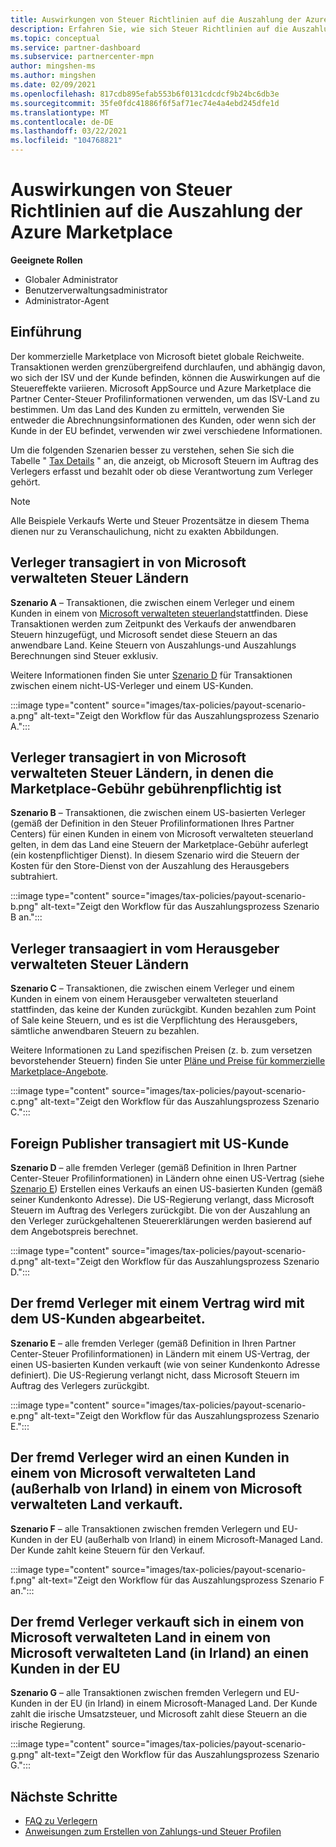 ```yaml
---
title: Auswirkungen von Steuer Richtlinien auf die Auszahlung der Azure Marketplace
description: Erfahren Sie, wie sich Steuer Richtlinien auf die Auszahlung der Azure Marketplace auswirken.
ms.topic: conceptual
ms.service: partner-dashboard
ms.subservice: partnercenter-mpn
author: mingshen-ms
ms.author: mingshen
ms.date: 02/09/2021
ms.openlocfilehash: 817cdb895efab553b6f0131cdcdcf9b24bc6db3e
ms.sourcegitcommit: 35fe0fdc41886f6f5af71ec74e4a4ebd245dfe1d
ms.translationtype: MT
ms.contentlocale: de-DE
ms.lasthandoff: 03/22/2021
ms.locfileid: "104768821"
---
```

# <a name="how-tax-policies-affect-payout-for-azure-marketplace"></a>Auswirkungen von Steuer Richtlinien auf die Auszahlung der Azure Marketplace

**Geeignete Rollen**
-    Globaler Administrator
-    Benutzerverwaltungsadministrator
-    Administrator-Agent

## <a name="introduction"></a>Einführung

Der kommerzielle Marketplace von Microsoft bietet globale Reichweite. Transaktionen werden grenzübergreifend durchlaufen, und abhängig davon, wo sich der ISV und der Kunde befinden, können die Auswirkungen auf die Steuereffekte variieren. Microsoft AppSource und Azure Marketplace die Partner Center-Steuer Profilinformationen verwenden, um das ISV-Land zu bestimmen. Um das Land des Kunden zu ermitteln, verwenden Sie entweder die Abrechnungsinformationen des Kunden, oder wenn sich der Kunde in der EU befindet, verwenden wir zwei verschiedene Informationen.

Um die folgenden Szenarien besser zu verstehen, sehen Sie sich die Tabelle " [Tax Details](tax-details-marketplace.md) " an, die anzeigt, ob Microsoft Steuern im Auftrag des Verlegers erfasst und bezahlt oder ob diese Verantwortung zum Verleger gehört.

> [!NOTE]
> Alle Beispiele Verkaufs Werte und Steuer Prozentsätze in diesem Thema dienen nur zu Veranschaulichung, nicht zu exakten Abbildungen.

## <a name="publisher-transacts-in-microsoft-managed-tax-country"></a>Verleger transagiert in von Microsoft verwalteten Steuer Ländern

**Szenario A** – Transaktionen, die zwischen einem Verleger und einem Kunden in einem von [Microsoft verwalteten steuerland](tax-details-marketplace.md#microsoft-managed-countries)stattfinden. Diese Transaktionen werden zum Zeitpunkt des Verkaufs der anwendbaren Steuern hinzugefügt, und Microsoft sendet diese Steuern an das anwendbare Land. Keine Steuern von Auszahlungs-und Auszahlungs Berechnungen sind Steuer exklusiv.

Weitere Informationen finden Sie unter [Szenario D](#foreign-publisher-transacts-with-us-customer) für Transaktionen zwischen einem nicht-US-Verleger und einem US-Kunden.

:::image type="content" source="images/tax-policies/payout-scenario-a.png" alt-text="Zeigt den Workflow für das Auszahlungsprozess Szenario A.":::

## <a name="publisher-transacts-in-microsoft-managed-tax-country-where-marketplace-fee-is-taxable-service"></a>Verleger transagiert in von Microsoft verwalteten Steuer Ländern, in denen die Marketplace-Gebühr gebührenpflichtig ist

**Szenario B** – Transaktionen, die zwischen einem US-basierten Verleger (gemäß der Definition in den Steuer Profilinformationen Ihres Partner Centers) für einen Kunden in einem von Microsoft verwalteten steuerland gelten, in dem das Land eine Steuern der Marketplace-Gebühr auferlegt (ein kostenpflichtiger Dienst). In diesem Szenario wird die Steuern der Kosten für den Store-Dienst von der Auszahlung des Herausgebers subtrahiert.

:::image type="content" source="images/tax-policies/payout-scenario-b.png" alt-text="Zeigt den Workflow für das Auszahlungsprozess Szenario B an.":::

## <a name="publisher-transacts-in-publisher-managed-tax-country"></a>Verleger transaagiert in vom Herausgeber verwalteten Steuer Ländern

**Szenario C** – Transaktionen, die zwischen einem Verleger und einem Kunden in einem von einem Herausgeber verwalteten steuerland stattfinden, das keine der Kunden zurückgibt. Kunden bezahlen zum Point of Sale keine Steuern, und es ist die Verpflichtung des Herausgebers, sämtliche anwendbaren Steuern zu bezahlen.

Weitere Informationen zu Land spezifischen Preisen (z. b. zum versetzen bevorstehender Steuern) finden Sie unter [Pläne und Preise für kommerzielle Marketplace-Angebote](/azure/marketplace/plans-pricing#custom-prices).

:::image type="content" source="images/tax-policies/payout-scenario-c.png" alt-text="Zeigt den Workflow für das Auszahlungsprozess Szenario C.":::

## <a name="foreign-publisher-transacts-with-us-customer"></a>Foreign Publisher transagiert mit US-Kunde

**Szenario D** – alle fremden Verleger (gemäß Definition in Ihren Partner Center-Steuer Profilinformationen) in Ländern ohne einen US-Vertrag (siehe [Szenario E](#foreign-publisher-with-a-treaty-transacts-with-us-customer)) Erstellen eines Verkaufs an einen US-basierten Kunden (gemäß seiner Kundenkonto Adresse). Die US-Regierung verlangt, dass Microsoft Steuern im Auftrag des Verlegers zurückgibt. Die von der Auszahlung an den Verleger zurückgehaltenen Steuererklärungen werden basierend auf dem Angebotspreis berechnet.

:::image type="content" source="images/tax-policies/payout-scenario-d.png" alt-text="Zeigt den Workflow für das Auszahlungsprozess Szenario D.":::

## <a name="foreign-publisher-with-a-treaty-transacts-with-us-customer"></a>Der fremd Verleger mit einem Vertrag wird mit dem US-Kunden abgearbeitet.

**Szenario E** – alle fremden Verleger (gemäß Definition in Ihren Partner Center-Steuer Profilinformationen) in Ländern mit einem US-Vertrag, der einen US-basierten Kunden verkauft (wie von seiner Kundenkonto Adresse definiert). Die US-Regierung verlangt nicht, dass Microsoft Steuern im Auftrag des Verlegers zurückgibt.

:::image type="content" source="images/tax-policies/payout-scenario-e.png" alt-text="Zeigt den Workflow für das Auszahlungsprozess Szenario E.":::

## <a name="foreign-publisher-sells-to-an-eu-vat-registered-customer-in-a-microsoft-managed-country-outside-ireland"></a>Der fremd Verleger wird an einen Kunden in einem von Microsoft verwalteten Land (außerhalb von Irland) in einem von Microsoft verwalteten Land verkauft.

**Szenario F** – alle Transaktionen zwischen fremden Verlegern und EU-Kunden in der EU (außerhalb von Irland) in einem Microsoft-Managed Land. Der Kunde zahlt keine Steuern für den Verkauf.

:::image type="content" source="images/tax-policies/payout-scenario-f.png" alt-text="Zeigt den Workflow für das Auszahlungsprozess Szenario F an.":::

## <a name="foreign-publisher-sells-to-an-eu-vat-registered-customer-in-a-microsoft-managed-country-in-ireland"></a>Der fremd Verleger verkauft sich in einem von Microsoft verwalteten Land in einem von Microsoft verwalteten Land (in Irland) an einen Kunden in der EU

**Szenario G** – alle Transaktionen zwischen fremden Verlegern und EU-Kunden in der EU (in Irland) in einem Microsoft-Managed Land. Der Kunde zahlt die irische Umsatzsteuer, und Microsoft zahlt diese Steuern an die irische Regierung.

:::image type="content" source="images/tax-policies/payout-scenario-g.png" alt-text="Zeigt den Workflow für das Auszahlungsprozess Szenario G.":::

## <a name="next-steps"></a>Nächste Schritte

- [FAQ zu Verlegern](/azure/marketplace/marketplace-faq-publisher-guide)
- [Anweisungen zum Erstellen von Zahlungs-und Steuer Profilen](./set-up-your-payout-account.md?context=%2fazure%2fmarketplace%2fcontext%2fcontext#create-a-payment-profile)